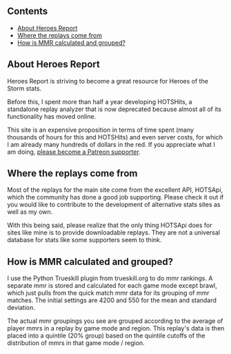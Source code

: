 ## Contents
- [About Heroes Report](#about)
- [Where the replays come from](#api)
- [How is MMR calculated and grouped?](#mmr)

## <a name="about">About Heroes Report</a>

Heroes Report is striving to become a great resource for Heroes of the Storm stats.

Before this, I spent more than half a year developing HOTSHits, a standalone replay analyzer that is now deprecated because almost all of its functionality has moved online.

This site is an expensive proposition in terms of time spent (many thousands of hours for this and HOTSHits) and even server costs, for which I am already many hundreds of dollars in the red. If you appreciate what I am doing, [please become a Patreon supporter](https://www.patreon.com/heroesreport).

## <a name="api">Where the replays come from</a>

Most of the replays for the main site come from the excellent API, HOTSApi, which the community has done a good job supporting. Please check it out if you would like to contribute to the development of alternative stats sites as well as my own.

With this being said, please realize that the only thing HOTSApi does for sites like mine is to provide downloadable replays.  They are not a universal database for stats like some supporters seem to think.

## <a name="mmr">How is MMR calculated and grouped?</a>

I use the Python Trueskill plugin from trueskill.org to do mmr rankings. A separate mmr is stored and calculated for each game mode except brawl, which just pulls from the quick match mmr data for its grouping of mmr matches.  The initial settings are 4200 and 550 for the mean and standard deviation.

The actual mmr groupings you see are grouped according to the average of player mmrs in a replay by game mode and region. This replay's data is then placed into a quintile (20% group) based on the quintile cutoffs of the distribution of mmrs in that game mode / region.
